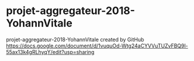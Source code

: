 # projet-aggregateur-2018-YohannVitale
projet-aggregateur-2018-YohannVitale created by GitHub 
https://docs.google.com/document/d/1vuquOd-Wtg24aCYVVuTUZvFBQ9l-55ax13k4gRLhyqY/edit?usp=sharing
